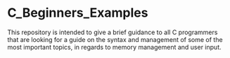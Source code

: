 # C_Beginners_Examples
This repository is intended to give a brief guidance to all C programmers that are looking for a guide on the syntax and management of some of the most important topics, in regards to memory management and user input.
